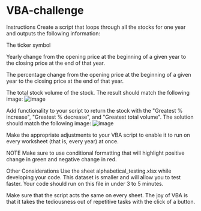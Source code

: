 # VBA-challenge

Instructions
Create a script that loops through all the stocks for one year and outputs the following information:

The ticker symbol

Yearly change from the opening price at the beginning of a given year to the closing price at the end of that year.

The percentage change from the opening price at the beginning of a given year to the closing price at the end of that year.

The total stock volume of the stock. The result should match the following image:
![image](https://github.com/alexis4441/VBA-challenge/assets/156952462/f7218382-01bb-404e-9fcf-33d89d391bb3)

Add functionality to your script to return the stock with the "Greatest % increase", "Greatest % decrease", and "Greatest total volume". The solution should match the following image:
![image](https://github.com/alexis4441/VBA-challenge/assets/156952462/bb2783d7-8927-42a6-a46d-072a7b86af9c)

Make the appropriate adjustments to your VBA script to enable it to run on every worksheet (that is, every year) at once.

NOTE
Make sure to use conditional formatting that will highlight positive change in green and negative change in red.

Other Considerations
Use the sheet alphabetical_testing.xlsx while developing your code. This dataset is smaller and will allow you to test faster. Your code should run on this file in under 3 to 5 minutes.

Make sure that the script acts the same on every sheet. The joy of VBA is that it takes the tediousness out of repetitive tasks with the click of a button.
